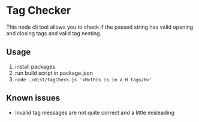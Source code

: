 # Tag Checker
This node cli tool allows you to check if the passed string has valid opening and closing tags and valid tag nesting. 

## Usage

1. install packages
2. run build script in package.json
3. `node ./dist/tagCheck.js '<H>this is in a H tag</H>'`

## Known issues

* Invalid tag messages are not quite correct and a little misleading
